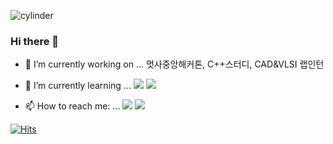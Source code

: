 ![cylinder](https://capsule-render.vercel.app/api?type=cylinder&color=auto&text=Hi&fontAlignY=45&fontSize=40&height=150&animation=scaleIn&desc=welcome%20to%20my%20place&descAlignY=70)

### Hi there 👋

- 🔭 I’m currently working on ...
  멋사중앙해커톤, C++스터디, CAD&VLSI 랩인턴
  
- 🌱 I’m currently learning ...
   <a href="https://www.notion.so/1b2c9900fd2c46e1b4f83593e4c8bee7" target="_blank"><img src="https://img.shields.io/badge/C++-00599C?style=flat-square&logo=C%2B%2B&logoColor=white"/></a>
  <a href="https://www.notion.so/1b2c9900fd2c46e1b4f83593e4c8bee7" target="_blank"><img src="https://img.shields.io/badge/Django-092E20C?style=flat-square&logo=Django&logoColor=white"/></a> 
  
- 📫 How to reach me: ...
   <a href="https://www.instagram.com/xor_00oh/" target="_blank"><img src="https://img.shields.io/badge/instagram-E4405F?style=simple&logo=instagram&logoColor=white"/></a>
   <a href="https://www.notion.so/334c81cdaa8a4e5ba89143f4cb180eb3" target="_blank"><img src="https://img.shields.io/badge/notion-E4405F?style=simple&logo=notion&logoColor=white"/></a>



[![Hits](https://hits.seeyoufarm.com/api/count/incr/badge.svg?url=https%3A%2F%2Fgithub.com%2FAls-ET%2FAls-ET&count_bg=%2379C83D&title_bg=%23555555&icon=&icon_color=%23E7E7E7&title=hits&edge_flat=false)](https://hits.seeyoufarm.com)
<!--깃허브 스탯 보여주는 건데 내껀 좀...
![Anurag's GitHub stats](https://github-readme-stats.vercel.app/api?username=Als-ET&show_icons=true&theme=radical)

- 😄 Pronouns: ...
- 👯 I’m looking to collaborate on ...
- 🤔 I’m looking for help with ...
- 💬 Ask me about ...
- ⚡ Fun fact: ...
-->

